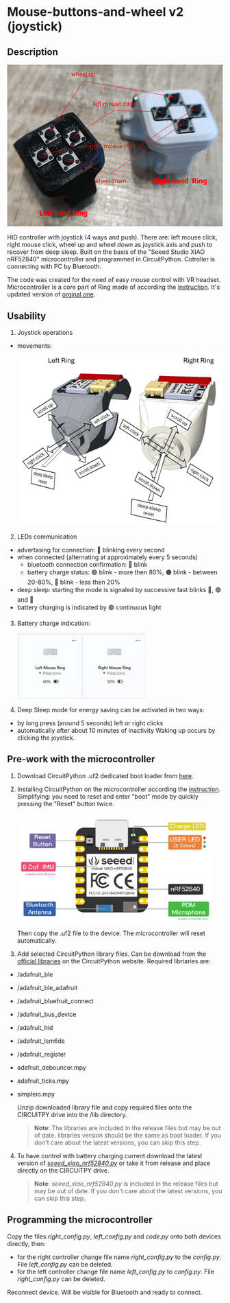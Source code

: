 # Mouse-buttons-and-wheel v2 (joystick)
## Description

   ![Rings](/images/rings.png)

HID controller with joystick (4 ways and push). There are: left mouse click, right mouse click, wheel up and wheel down as joystick axis and push to recover from deep sleep. Built on the basis of the "Seeed Studio XIAO nRF52840" microcontroller and programmed in CircuitPython. Cotroller is connecting with PC by Bluetooth.

The code was created for the need of easy mouse control with VR headset. Microcontroller is a core part of Ring made of according the [instruction](https://www.instructables.com/Ring-With-Mouse-Buttons-Wheel-v2/). It's updated version of [orginal one](https://www.instructables.com/Ring-With-Mouse-Buttons-Wheel/).

## Usability
1. Joystick operations
- movements:

  ![Movements](/images/movements.png)

2. LEDs communication
- advertasing for connection: :large_blue_circle: blinking every second
- when connected (alternating at approximately every 5 seconds)
    - bluetooth connection confirmation: :large_blue_circle: blink
    - battery charge status: :green_circle: blink - more then 80%, :orange_circle: blink - between 20-80%, :red_circle: blink - less then 20% 
- deep sleep: starting the mode is signaled by successive fast blinks :red_circle:, :green_circle: and :large_blue_circle:
- battery charging is indicated by :green_circle: continuous light
3. Battery charge indication:

   ![Charge indication](/images/charge.png)

4. Deep Sleep mode for energy saving can be activated in two ways:
- by long press (around 5 seconds) left or right clicks
- automatically after about 10 minutes of inactivity
Waking up occurs by clicking the joystick.

## Pre-work with the microcontroller
1. Download CircuitPython .uf2 dedicated boot loader from [here](https://circuitpython.org/board/Seeed_XIAO_nRF52840_Sense/).
2. Installing CircuitPython on the microcontroller according the [instruction](https://learn.adafruit.com/welcome-to-circuitpython). 
Simplifying: you need to reset and enter "boot" mode by quickly pressing the "Reset" button twice. 

   ![Seeed Xiao nRF52840](/images/xiao_nRF52840.png)

   Then copy the .uf2 file to the device. The microcontroller will reset automatically.
3. Add selected CircuitPython library files. Can be download from the [official libraries](https://circuitpython.org/libraries) on the CircuitPython website. Required libriaries are:
- /adafruit_ble
- /adafruit_ble_adafruit
- /adafruit_bluefruit_connect
- /adafruit_bus_device
- /adafruit_hid
- /adafruit_lsm6ds
- /adafruit_register
- adafruit_debouncer.mpy
- adafruit_ticks.mpy
- simpleio.mpy

    Unzip downloaded library file and copy required files onto the CIRCUITPY drive into the /lib directory.

    >**Note**: The libraries are included in the release files but may be out of date. libraries version should be the same as boot loader. If you don't care about the latest versions, you can skip this step.
4. To have control with battery charging current download the latest version of *[seeed_xiao_nrf52840.py](https://pypi.org/project/circuitpython-seeed-xiao-nrf52840/)* or take it from release and place directly on the CIRCUITPY drive. 
    >**Note**: *seeed_xiao_nrf52840.py* is included in the release files but may be out of date. If you don't care about the latest versions, you can skip this step.

## Programming the microcontroller
Copy the files *right_config.py*, *left_config.py* and *code.py* onto both devices directly, then:
- for the right controller change file name *right_config.py* to the *config.py*. File *left_config.py* can be deleted.
- for the left controller change file name *left_config.py* to *config.py*. File *right_config.py* can be deleted.

Reconnect device. Will be visible for Bluetooth and ready to connect.
